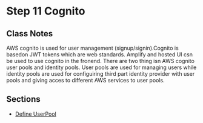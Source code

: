 # Step 11 Cognito

## Class Notes

AWS cognito is used for user management (signup/signin).Cognito is basedon JWT tokens which are web standards. Amplify and hosted UI csn be used to use cognito in the fronend. There are two thing isn AWS cognito user pools and identity pools. User pools are used for managing users while identity pools are used for configuiring third part identity provider with user pools and giving acces to different AWS services to user pools.

## Sections

- [Define UserPool](./Example00_define_Userpool)
